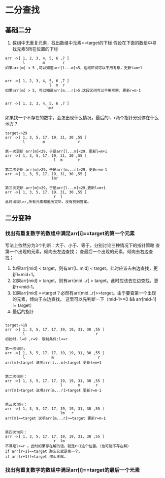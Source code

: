 # 二分查找

## 基础二分

1. 数组中无重复元素，找出数组中元素==target的下标
假设在下面的数组中寻找元素5所在位置的下标
```text
arr ->[ 1, 2, 3, 4, 5, 6 ,7 ]
        l        m        r
如果arr[m] < 5 ,可以知道arr[l...m]<5，这段区间可以不用考察，更新l=m+1


arr ->[ 1, 2, 3, 4, 5, 6 ,7 ]
                    l  m  r
如果arr[m] > 5, 可以知道arr[m...r]>5,这段区间可以不用考察，更新r=m-1


arr ->[ 1, 2, 3, 4, 5, 6 ,7 ]
                   lmr
```

如果找一个不存在的数字，会怎出现什么情况，最后的l、r两个指针分别停在什么地方？

```text
target->29
arr ->[ 1, 3, 5, 17, 19, 31, 30 ,55 ]
        l        m               r

第一次更新 arr[m]<29，于是arr[l...m]<29，更新l=m+1
arr ->[ 1, 3, 5, 17, 19, 31, 30 ,55 ]
                      l  m       r
                      
第二次更新 arr[m]>29，于是arr[m...r]>29，更新r=m-1
arr ->[ 1, 3, 5, 17, 19, 31, 30 ,55 ]
                     lmr         
 
第三次更新 arr[m]<29，于是arr[l...m]<29,更新l=m+1
arr ->[ 1, 3, 5, 17, 19, 31, 30 ,55 ]
                      r  l  
此时出现l>r,所有元素都遍历完毕，没有找到答案。
```


## 二分变种

### 找出有重复数字的数组中满足arr[i]==target的第一个元素
写法上依然分为3个判断：大于、小于、等于。分别讨论三种情况下的指针策略
查第一个出现的元素，倾向去左边查找；
查最后一个出现的元素，倾向去右边查找；

1. 如果arr[mid] < target，则有arr[l...mid] < target。此时应该去右边查找，更新l=mid+1。
2. 如果arr[mid] > target，则有arr[mid...r] > target。此时应该去左边查找，更新r=mid-1。
3. 如果arr[mid] ==target？必然有arr[mid...r]>=target。由于要查第一个出现的元素，倾向于左边查找。
    这里可以先判断一下（mid-1>=0 && arr[mid-1] != target）
4. 最后的指针

```text

target->19
arr ->[ 1, 3, 5, 17, 17, 19, 19, 31, 30 ,55 ]
        l                                r
初始时，l=0 ,r=9  限制条件:l<=r 

第一次询问:
arr ->[ 1, 3, 5, 17, 17, 19, 19, 31, 30 ,55 ]
        l            m                    r
arr[m]<target 说明arr[l...m]<target 更新l=m+1


第二次询问：
arr ->[ 1, 3, 5, 17, 17, 19, 19, 31, 30 ,55 ]
                         l       m       r
arr[m]>target 说明arr[m...r]>target 更新r=m-1


第三次询问：
arr ->[ 1, 3, 5, 17, 17, 19, 19, 31, 30 ,55 ]
                         lm   r   
arr[m]==target 说明arr[m...r]>=target 更新r=m-1


第四次询问：
arr ->[ 1, 3, 5, 17, 17, 19, 19, 31, 30 ,55 ]
                      r  lm   
不满足l<=r 。此时如果存在解的话，就是r+1这个位置。（也可能不存在解）
if arr[r+1]==target 那么它就是第一个。
if arr[r+1]!=target 那么无解。
```



### 找出有重复数字的数组中满足arr[i]==target的最后一个元素




